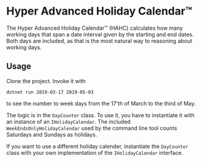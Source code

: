 Hyper Advanced Holiday Calendar™
=================================

The Hyper Advanced Holiday Calendar™ (HAHC) calculates how many working days
that span a date interval given by the starting and end dates. Both days are
included, as that is the most natural way to reasoning about working days.

Usage
-----
Clone the project. Invoke it with

```CSharp
dotnet run 2019-03-17 2019-05-03
```

to see the number to week days from the 17'th of March to the third of May.

The logic is in the `DayCounter` class. To use it, you have to instantiate it with an instance of an `IHolidayCalendar`. The included `WeekEndsOnlyHolidayCalendar` used by the command line tool counts Saturdays and Sundays as holidays.

If you want to use a different holiday calender, instantiate the `DayCounter` class with your own implementation of the `IHolidayCalendar` interface.
